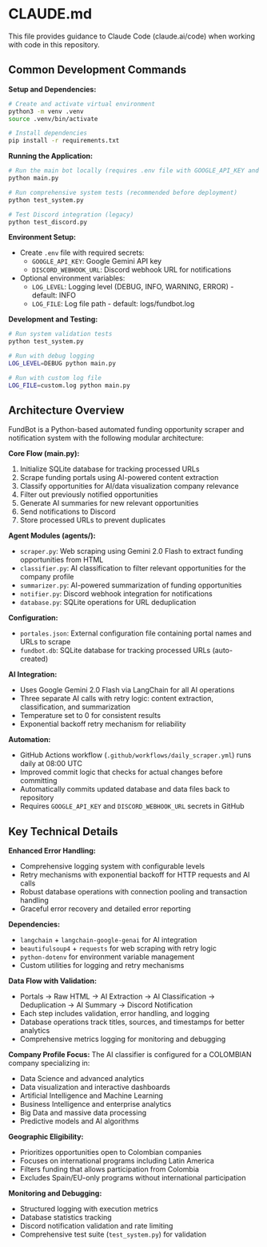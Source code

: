 # CLAUDE.md

This file provides guidance to Claude Code (claude.ai/code) when working with code in this repository.

## Common Development Commands

**Setup and Dependencies:**
```bash
# Create and activate virtual environment
python3 -m venv .venv
source .venv/bin/activate

# Install dependencies
pip install -r requirements.txt
```

**Running the Application:**
```bash
# Run the main bot locally (requires .env file with GOOGLE_API_KEY and DISCORD_WEBHOOK_URL)
python main.py

# Run comprehensive system tests (recommended before deployment)
python test_system.py

# Test Discord integration (legacy)
python test_discord.py
```

**Environment Setup:**
- Create `.env` file with required secrets:
  - `GOOGLE_API_KEY`: Google Gemini API key
  - `DISCORD_WEBHOOK_URL`: Discord webhook URL for notifications
- Optional environment variables:
  - `LOG_LEVEL`: Logging level (DEBUG, INFO, WARNING, ERROR) - default: INFO
  - `LOG_FILE`: Log file path - default: logs/fundbot.log

**Development and Testing:**
```bash
# Run system validation tests
python test_system.py

# Run with debug logging
LOG_LEVEL=DEBUG python main.py

# Run with custom log file
LOG_FILE=custom.log python main.py
```

## Architecture Overview

FundBot is a Python-based automated funding opportunity scraper and notification system with the following modular architecture:

**Core Flow (main.py):**
1. Initialize SQLite database for tracking processed URLs
2. Scrape funding portals using AI-powered content extraction
3. Classify opportunities for AI/data visualization company relevance
4. Filter out previously notified opportunities
5. Generate AI summaries for new relevant opportunities
6. Send notifications to Discord
7. Store processed URLs to prevent duplicates

**Agent Modules (agents/):**
- `scraper.py`: Web scraping using Gemini 2.0 Flash to extract funding opportunities from HTML
- `classifier.py`: AI classification to filter relevant opportunities for the company profile
- `summarizer.py`: AI-powered summarization of funding opportunities
- `notifier.py`: Discord webhook integration for notifications
- `database.py`: SQLite operations for URL deduplication

**Configuration:**
- `portales.json`: External configuration file containing portal names and URLs to scrape
- `fundbot.db`: SQLite database for tracking processed URLs (auto-created)

**AI Integration:**
- Uses Google Gemini 2.0 Flash via LangChain for all AI operations
- Three separate AI calls with retry logic: content extraction, classification, and summarization
- Temperature set to 0 for consistent results
- Exponential backoff retry mechanism for reliability

**Automation:**
- GitHub Actions workflow (`.github/workflows/daily_scraper.yml`) runs daily at 08:00 UTC
- Improved commit logic that checks for actual changes before committing
- Automatically commits updated database and data files back to repository
- Requires `GOOGLE_API_KEY` and `DISCORD_WEBHOOK_URL` secrets in GitHub

## Key Technical Details

**Enhanced Error Handling:**
- Comprehensive logging system with configurable levels
- Retry mechanisms with exponential backoff for HTTP requests and AI calls
- Robust database operations with connection pooling and transaction handling
- Graceful error recovery and detailed error reporting

**Dependencies:**
- `langchain` + `langchain-google-genai` for AI integration
- `beautifulsoup4` + `requests` for web scraping with retry logic
- `python-dotenv` for environment variable management
- Custom utilities for logging and retry mechanisms

**Data Flow with Validation:**
- Portals → Raw HTML → AI Extraction → AI Classification → Deduplication → AI Summary → Discord Notification
- Each step includes validation, error handling, and logging
- Database operations track titles, sources, and timestamps for better analytics
- Comprehensive metrics logging for monitoring and debugging

**Company Profile Focus:**
The AI classifier is configured for a COLOMBIAN company specializing in:
- Data Science and advanced analytics
- Data visualization and interactive dashboards  
- Artificial Intelligence and Machine Learning
- Business Intelligence and enterprise analytics
- Big Data and massive data processing
- Predictive models and AI algorithms

**Geographic Eligibility:**
- Prioritizes opportunities open to Colombian companies
- Focuses on international programs including Latin America
- Filters funding that allows participation from Colombia
- Excludes Spain/EU-only programs without international participation

**Monitoring and Debugging:**
- Structured logging with execution metrics
- Database statistics tracking
- Discord notification validation and rate limiting
- Comprehensive test suite (`test_system.py`) for validation